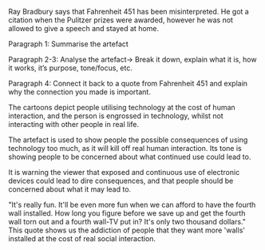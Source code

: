 Ray Bradbury says that Fahrenheit 451 has been misinterpreted. He got a citation when the Pulitzer prizes were awarded, however he was not allowed to give a speech and stayed at home.

Paragraph 1: Summarise the artefact

Paragraph 2-3: Analyse the artefact→ Break it down, explain what it is, how it works, it’s purpose, tone/focus, etc.

Paragraph 4: Connect it back to a quote from Fahrenheit 451 and explain why the connection you made is important.

The cartoons depict people utilising technology at the cost of human interaction, and the person is engrossed in technology, whilst not interacting with other people in real life.

The artefact is used to show people the possible consequences of using technology too much, as it will kill off real human interaction. Its tone is showing people to be concerned about what continued use could lead to.

It is warning the viewer that exposed and continuous use of electronic devices could lead to dire consequences, and that people should be concerned about what it may lead to.

"It's really fun. It'll be even more fun when we can afford to have the fourth wall installed. How long you figure before we save up and get the fourth wall torn out and a fourth wall-TV put in? It's only two thousand dollars." This quote shows us the addiction of people that they want more 'walls' installed at the cost of real social interaction.